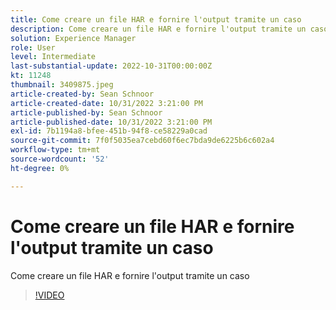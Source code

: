 ```yaml
---
title: Come creare un file HAR e fornire l'output tramite un caso
description: Come creare un file HAR e fornire l'output tramite un caso
solution: Experience Manager
role: User
level: Intermediate
last-substantial-update: 2022-10-31T00:00:00Z
kt: 11248
thumbnail: 3409875.jpeg
article-created-by: Sean Schnoor
article-created-date: 10/31/2022 3:21:00 PM
article-published-by: Sean Schnoor
article-published-date: 10/31/2022 3:21:00 PM
exl-id: 7b1194a8-bfee-451b-94f8-ce58229a0cad
source-git-commit: 7f0f5035ea7cebd60f6ec7bda9de6225b6c602a4
workflow-type: tm+mt
source-wordcount: '52'
ht-degree: 0%

---
```


# Come creare un file HAR e fornire l&#39;output tramite un caso

Come creare un file HAR e fornire l&#39;output tramite un caso

>[!VIDEO](https://video.tv.adobe.com/v/3409875/?quality=12&learn=on)
